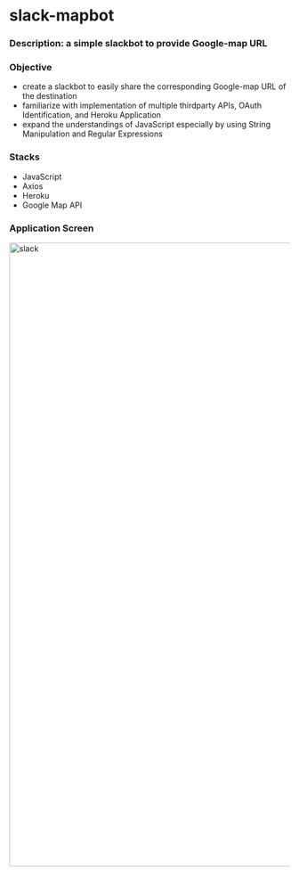# slack-mapbot

### Description: a simple slackbot to provide Google-map URL

### Objective
  - create a slackbot to easily share the corresponding Google-map URL of the destination
  - familiarize with implementation of multiple thirdparty APIs, OAuth Identification, and Heroku Application
  - expand the understandings of JavaScript especially by using String Manipulation and Regular Expressions

### Stacks
  - JavaScript
  - Axios
  - Heroku
  - Google Map API

### Application Screen

<img width="1120" alt="slack" src="https://user-images.githubusercontent.com/35610628/120922359-a317b000-c703-11eb-9b2f-cefb0db71244.png">

